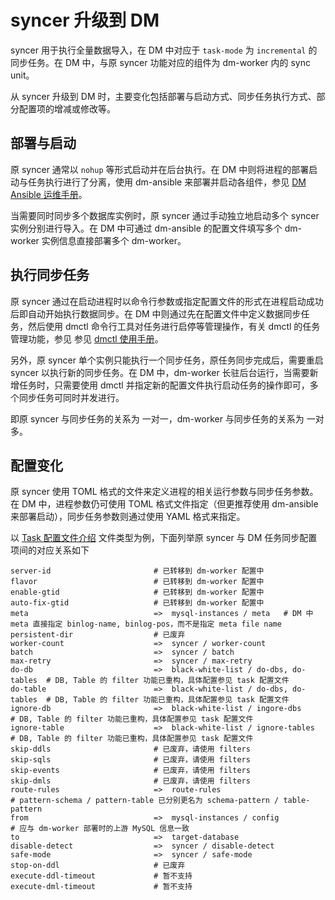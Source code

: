 syncer 升级到 DM
===

syncer 用于执行全量数据导入，在 DM 中对应于 `task-mode` 为 `incremental` 的同步任务。在 DM 中，与原 syncer 功能对应的组件为 dm-worker 内的 sync unit。

从 syncer 升级到 DM 时，主要变化包括部署与启动方式、同步任务执行方式、部分配置项的增减或修改等。

## 部署与启动

原 syncer 通常以 `nohup` 等形式启动并在后台执行。在 DM 中则将进程的部署启动与任务执行进行了分离，使用 dm-ansible 来部署并启动各组件，参见 [DM Ansible 运维手册](../maintenance/dm-ansible.md)。

当需要同时同步多个数据库实例时，原 syncer 通过手动独立地启动多个 syncer 实例分别进行导入。在 DM 中可通过 dm-ansible 的配置文件填写多个 dm-worker 实例信息直接部署多个 dm-worker。

## 执行同步任务

原 syncer 通过在启动进程时以命令行参数或指定配置文件的形式在进程启动成功后即自动开始执行数据同步。在 DM 中则通过先在配置文件中定义数据同步任务，然后使用 dmctl 命令行工具对任务进行启停等管理操作，有关 dmctl 的任务管理功能，参见 参见 [dmctl 使用手册](../task-handling/dmctl-manual.md)。

另外，原 syncer 单个实例只能执行一个同步任务，原任务同步完成后，需要重启 syncer 以执行新的同步任务。在 DM 中，dm-worker 长驻后台运行，当需要新增任务时，只需要使用 dmctl 并指定新的配置文件执行启动任务的操作即可，多个同步任务可同时并发进行。

即原 syncer 与同步任务的关系为 一对一，dm-worker 与同步任务的关系为 一对多。

## 配置变化

原 syncer 使用 TOML 格式的文件来定义进程的相关运行参数与同步任务参数。在 DM 中，进程参数仍可使用 TOML 格式文件指定（但更推荐使用 dm-ansible 来部署启动），同步任务参数则通过使用 YAML 格式来指定。

以 [Task 配置文件介绍](../configuration/configuration.md) 文件类型为例，下面列举原 syncer 与 DM 任务同步配置项间的对应关系如下

```
server-id                       # 已转移到 dm-worker 配置中
flavor                          # 已转移到 dm-worker 配置中
enable-gtid                     # 已转移到 dm-worker 配置中
auto-fix-gtid                   # 已转移到 dm-worker 配置中
meta                            =>	mysql-instances / meta	 # DM 中 meta 直接指定 binlog-name, binlog-pos，而不是指定 meta file name
persistent-dir                  # 已废弃
worker-count                    =>	syncer / worker-count
batch                           =>	syncer / batch
max-retry                       =>	syncer / max-retry
do-db                           =>	black-white-list / do-dbs, do-tables  # DB, Table 的 filter 功能已重构，具体配置参见 task 配置文件
do-table                        =>	black-white-list / do-dbs, do-tables  # DB, Table 的 filter 功能已重构，具体配置参见 task 配置文件
ignore-db                       =>	black-white-list / ingore-dbs	      # DB, Table 的 filter 功能已重构，具体配置参见 task 配置文件
ignore-table                    =>	black-white-list / ignore-tables	  # DB, Table 的 filter 功能已重构，具体配置参见 task 配置文件
skip-ddls                       # 已废弃，请使用 filters
skip-sqls                       # 已废弃，请使用 filters
skip-events                     # 已废弃，请使用 filters
skip-dmls                       # 已废弃，请使用 filters
route-rules                     =>	route-rules                           # pattern-schema / pattern-table 已分别更名为 schema-pattern / table-pattern
from                            =>	mysql-instances / config              # 应与 dm-worker 部署时的上游 MySQL 信息一致
to                              =>	target-database
disable-detect                  =>	syncer / disable-detect
safe-mode                       =>	syncer / safe-mode
stop-on-ddl                     # 已废弃
execute-ddl-timeout             # 暂不支持
execute-dml-timeout             # 暂不支持
```
